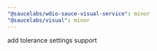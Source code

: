 ```yaml
---
"@saucelabs/wdio-sauce-visual-service": minor
"@saucelabs/visual": minor
---
```


add tolerance settings support
